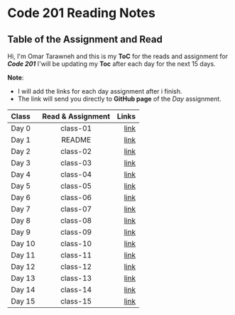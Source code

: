 # Code 201 Reading Notes

## Table of the Assignment and Read

Hi, I'm Omar Tarawneh and this is my **ToC** for the reads and assignment for _**Code 201**_
I'will be updating my **Toc** after each day for the next 15 days.

**Note**:

- I will add the links for each day assignment after i finish.
- The link will send you directly to **GitHub page** of the _Day_ assignment.

| Class  | Read & Assignment |                                                          Links |
| :----- | :---------------: | -------------------------------------------------------------: |
| Day 0  |     class-01      | [link](https://omar-tarawneh.github.io/reading-notes/class-01) |
| Day 1  |      README       |         [link](https://omar-tarawneh.github.io/reading-notes/) |
| Day 2  |     class-02      | [link](https://omar-tarawneh.github.io/reading-notes/class-02) |
| Day 3  |     class-03      | [link](https://omar-tarawneh.github.io/reading-notes/class-03) |
| Day 4  |     class-04      | [link](https://omar-tarawneh.github.io/reading-notes/class-04) |
| Day 5  |     class-05      | [link](https://omar-tarawneh.github.io/reading-notes/class-05) |
| Day 6  |     class-06      | [link](https://omar-tarawneh.github.io/reading-notes/class-06) |
| Day 7  |     class-07      | [link](https://omar-tarawneh.github.io/reading-notes/class-07) |
| Day 8  |     class-08      | [link](https://omar-tarawneh.github.io/reading-notes/class-08) |
| Day 9  |     class-09      | [link](https://omar-tarawneh.github.io/reading-notes/class-09) |
| Day 10 |     class-10      | [link](https://omar-tarawneh.github.io/reading-notes/class-10) |
| Day 11 |     class-11      |         [link](https://omar-tarawneh.github.io/reading-notes/) |
| Day 12 |     class-12      |         [link](https://omar-tarawneh.github.io/reading-notes/) |
| Day 13 |     class-13      |         [link](https://omar-tarawneh.github.io/reading-notes/) |
| Day 14 |     class-14      |         [link](https://omar-tarawneh.github.io/reading-notes/) |
| Day 15 |     class-15      |         [link](https://omar-tarawneh.github.io/reading-notes/) |
